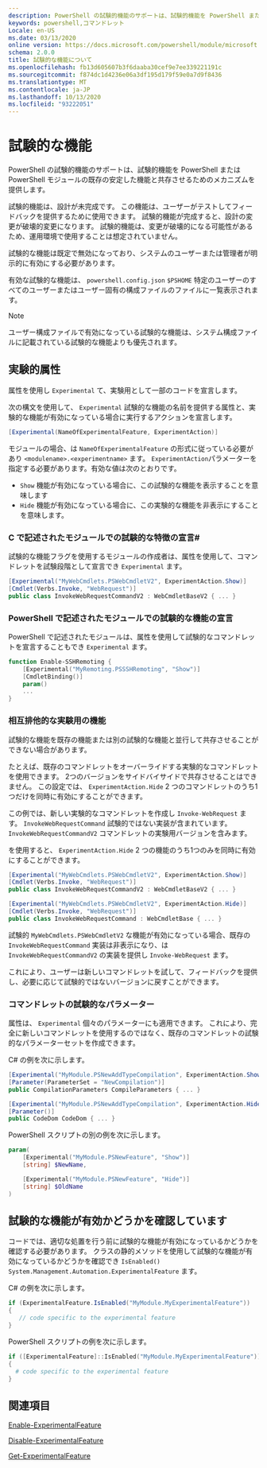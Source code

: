 ```yaml
---
description: PowerShell の試験的機能のサポートは、試験的機能を PowerShell または PowerShell モジュールの既存の安定した機能と共存させるためのメカニズムを提供します。
keywords: powershell,コマンドレット
Locale: en-US
ms.date: 03/13/2020
online version: https://docs.microsoft.com/powershell/module/microsoft.powershell.core/about/about_experimental_features?view=powershell-7.1&WT.mc_id=ps-gethelp
schema: 2.0.0
title: 試験的な機能について
ms.openlocfilehash: fb13d605607b3f6daaba30cef9e7ee339221191c
ms.sourcegitcommit: f874dc1d4236e06a3df195d179f59e0a7d9f8436
ms.translationtype: MT
ms.contentlocale: ja-JP
ms.lasthandoff: 10/13/2020
ms.locfileid: "93222051"
---
```

# <a name="experimental-features"></a>試験的な機能

PowerShell の試験的機能のサポートは、試験的機能を PowerShell または PowerShell モジュールの既存の安定した機能と共存させるためのメカニズムを提供します。

試験的機能は、設計が未完成です。 この機能は、ユーザーがテストしてフィードバックを提供するために使用できます。 試験的機能が完成すると、設計の変更が破壊的変更になります。 試験的機能は、変更が破壊的になる可能性があるため、運用環境で使用することは想定されていません。

試験的な機能は既定で無効になっており、システムのユーザーまたは管理者が明示的に有効にする必要があります。

有効な試験的な機能は、 `powershell.config.json` `$PSHOME` 特定のユーザーのすべてのユーザーまたはユーザー固有の構成ファイルのファイルに一覧表示されます。

> [!NOTE]
> ユーザー構成ファイルで有効になっている試験的な機能は、システム構成ファイルに記載されている試験的な機能よりも優先されます。

## <a name="the-experimental-attribute"></a>実験的属性

属性を使用し `Experimental` て、実験用として一部のコードを宣言します。

次の構文を使用して、 `Experimental` 試験的な機能の名前を提供する属性と、実験的な機能が有効になっている場合に実行するアクションを宣言します。

```csharp
[Experimental(NameOfExperimentalFeature, ExperimentAction)]
```

モジュールの場合、は `NameOfExperimentalFeature` の形式に従っている必要があり `<modulename>.<experimentname>` ます。 `ExperimentAction`パラメーターを指定する必要があります。有効な値は次のとおりです。

- `Show` 機能が有効になっている場合に、この試験的な機能を表示することを意味します
- `Hide` 機能が有効になっている場合に、この実験的な機能を非表示にすることを意味します。

### <a name="declaring-experimental-features-in-modules-written-in-c"></a>C で記述されたモジュールでの試験的な特徴の宣言\#

試験的な機能フラグを使用するモジュールの作成者は、属性を使用して、コマンドレットを試験段階として宣言でき `Experimental` ます。

```csharp
[Experimental("MyWebCmdlets.PSWebCmdletV2", ExperimentAction.Show)]
[Cmdlet(Verbs.Invoke, "WebRequest")]
public class InvokeWebRequestCommandV2 : WebCmdletBaseV2 { ... }
```

### <a name="declaring-experimental-features-in-modules-written-in-powershell"></a>PowerShell で記述されたモジュールでの試験的な機能の宣言

PowerShell で記述されたモジュールは、属性を使用して試験的なコマンドレットを宣言することもでき `Experimental` ます。

```powershell
function Enable-SSHRemoting {
    [Experimental("MyRemoting.PSSSHRemoting", "Show")]
    [CmdletBinding()]
    param()
    ...
}
```

### <a name="mutually-exclusive-experimental-features"></a>相互排他的な実験用の機能

試験的な機能を既存の機能または別の試験的な機能と並行して共存させることができない場合があります。

たとえば、既存のコマンドレットをオーバーライドする実験的なコマンドレットを使用できます。 2つのバージョンをサイドバイサイドで共存させることはできません。 この設定では、 `ExperimentAction.Hide` 2 つのコマンドレットのうち1つだけを同時に有効にすることができます。

この例では、新しい実験的なコマンドレットを作成し `Invoke-WebRequest` ます。
`InvokeWebRequestCommand` 試験的ではない実装が含まれています。
`InvokeWebRequestCommandV2` コマンドレットの実験用バージョンを含みます。

を使用すると、 `ExperimentAction.Hide` 2 つの機能のうち1つのみを同時に有効にすることができます。

```csharp
[Experimental("MyWebCmdlets.PSWebCmdletV2", ExperimentAction.Show)]
[Cmdlet(Verbs.Invoke, "WebRequest")]
public class InvokeWebRequestCommandV2 : WebCmdletBaseV2 { ... }

[Experimental("MyWebCmdlets.PSWebCmdletV2", ExperimentAction.Hide)]
[Cmdlet(Verbs.Invoke, "WebRequest")]
public class InvokeWebRequestCommand : WebCmdletBase { ... }
```

試験的 `MyWebCmdlets.PSWebCmdletV2` な機能が有効になっている場合、既存の `InvokeWebRequestCommand` 実装は非表示になり、は `InvokeWebRequestCommandV2` の実装を提供し `Invoke-WebRequest` ます。

これにより、ユーザーは新しいコマンドレットを試して、フィードバックを提供し、必要に応じて試験的ではないバージョンに戻すことができます。

### <a name="experimental-parameters-in-cmdlets"></a>コマンドレットの試験的なパラメーター

属性は、 `Experimental` 個々のパラメーターにも適用できます。 これにより、完全に新しいコマンドレットを使用するのではなく、既存のコマンドレットの試験的なパラメーターセットを作成できます。

C# の例を次に示します。

```csharp
[Experimental("MyModule.PSNewAddTypeCompilation", ExperimentAction.Show)]
[Parameter(ParameterSet = "NewCompilation")]
public CompilationParameters CompileParameters { ... }

[Experimental("MyModule.PSNewAddTypeCompilation", ExperimentAction.Hide)]
[Parameter()]
public CodeDom CodeDom { ... }
```

PowerShell スクリプトの別の例を次に示します。

```powershell
param(
    [Experimental("MyModule.PSNewFeature", "Show")]
    [string] $NewName,

    [Experimental("MyModule.PSNewFeature", "Hide")]
    [string] $OldName
)
```

## <a name="checking-if-an-experimental-feature-is-enabled"></a>試験的な機能が有効かどうかを確認しています

コードでは、適切な処置を行う前に試験的な機能が有効になっているかどうかを確認する必要があります。 クラスの静的メソッドを使用して試験的な機能が有効になっているかどうかを確認でき `IsEnabled()` `System.Management.Automation.ExperimentalFeature` ます。

C# の例を次に示します。

```csharp
if (ExperimentalFeature.IsEnabled("MyModule.MyExperimentalFeature"))
{
   // code specific to the experimental feature
}
```

PowerShell スクリプトの例を次に示します。

```powershell
if ([ExperimentalFeature]::IsEnabled("MyModule.MyExperimentalFeature"))
{
  # code specific to the experimental feature
}
```

## <a name="see-also"></a>関連項目

[Enable-ExperimentalFeature](xref:Microsoft.PowerShell.Core.Enable-ExperimentalFeature)

[Disable-ExperimentalFeature](xref:Microsoft.PowerShell.Core.Disable-ExperimentalFeature)

[Get-ExperimentalFeature](xref:Microsoft.PowerShell.Core.Get-ExperimentalFeature)

